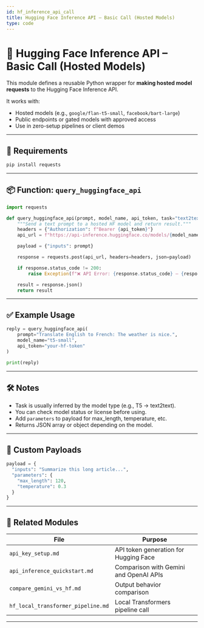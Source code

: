 ```yaml
---
id: hf_inference_api_call
title: Hugging Face Inference API – Basic Call (Hosted Models)
type: code
---
```


# 🤖 Hugging Face Inference API – Basic Call (Hosted Models)

This module defines a reusable Python wrapper for **making hosted model requests** to the Hugging Face Inference API.

It works with:
- Hosted models (e.g., `google/flan-t5-small`, `facebook/bart-large`)
- Public endpoints or gated models with approved access
- Use in zero-setup pipelines or client demos

---

## 🔐 Requirements

```bash
pip install requests
```

---

## 📦 Function: `query_huggingface_api`

```python
import requests

def query_huggingface_api(prompt, model_name, api_token, task="text2text-generation"):
    """Send a text prompt to a hosted HF model and return result."""
    headers = {"Authorization": f"Bearer {api_token}"}
    api_url = f"https://api-inference.huggingface.co/models/{model_name}"

    payload = {"inputs": prompt}

    response = requests.post(api_url, headers=headers, json=payload)

    if response.status_code != 200:
        raise Exception(f"❌ API Error: {response.status_code} – {response.text}")

    result = response.json()
    return result
```

---

## ✅ Example Usage

```python
reply = query_huggingface_api(
    prompt="Translate English to French: The weather is nice.",
    model_name="t5-small",
    api_token="your-hf-token"
)

print(reply)
```

---

## 🛠️ Notes

- Task is usually inferred by the model type (e.g., T5 → text2text).
- You can check model status or license before using.
- Add `parameters` to payload for max_length, temperature, etc.
- Returns JSON array or object depending on the model.

---

## 🔄 Custom Payloads

```python
payload = {
  "inputs": "Summarize this long article...",
  "parameters": {
    "max_length": 120,
    "temperature": 0.3
  }
}
```

---

## 🔗 Related Modules

| File                                | Purpose                                  |
|-------------------------------------|-------------------------------------------|
| `api_key_setup.md`                  | API token generation for Hugging Face     |
| `api_inference_quickstart.md`       | Comparison with Gemini and OpenAI APIs    |
| `compare_gemini_vs_hf.md`           | Output behavior comparison                |
| `hf_local_transformer_pipeline.md`  | Local Transformers pipeline call          |

---